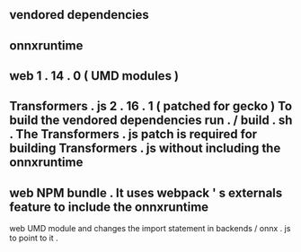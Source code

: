 #
vendored
dependencies
-
onnxruntime
-
web
1
.
14
.
0
(
UMD
modules
)
-
Transformers
.
js
2
.
16
.
1
(
patched
for
gecko
)
To
build
the
vendored
dependencies
run
.
/
build
.
sh
.
The
Transformers
.
js
patch
is
required
for
building
Transformers
.
js
without
including
the
onnxruntime
-
web
NPM
bundle
.
It
uses
webpack
'
s
externals
feature
to
include
the
onnxruntime
-
web
UMD
module
and
changes
the
import
statement
in
backends
/
onnx
.
js
to
point
to
it
.
